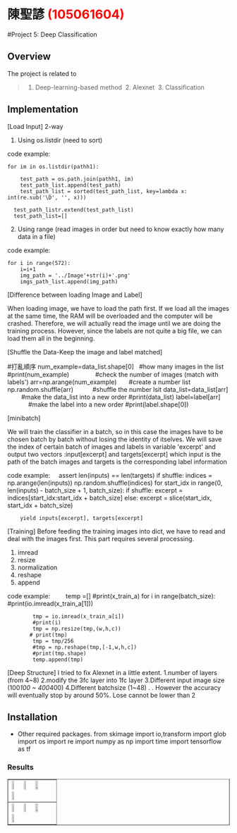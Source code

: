 # 陳聖諺 <span style="color:red">(105061604)</span>

#Project 5: Deep Classification

## Overview
The project is related to 
> 1. Deep-learning-based method
  2. Alexnet
  3. Classification

## Implementation
[Load Input] 2-way
1. Using os.listdir  (need to sort)    

code example:

    for im in os.listdir(pathh1):
        
        test_path = os.path.join(pathh1, im)
        test_path_list.append(test_path)
        test_path_list = sorted(test_path_list, key=lambda x: int(re.sub('\D', '', x)))

      test_path_listr.extend(test_path_list)
      test_path_list=[]
2. Using range (read images in order but need to know exactly how many data in a file)

code example:

    for i in range(572):
        i=i+1
        img_path = '../Image'+str(i)+'.png'
        imgs_path_list.append(img_path)

[Difference between loading Image and Label]

When loading image, we have to load the path first. If we load all the images at the same time, the RAM will be overloaded and the computer will be crashed. 
Therefore, we will actually read the image until we are doing the training process. 
However, since the labels are not quite a big file, we can load them all in the beginning.

[Shuffle the Data-Keep the image and label matched]

#打亂順序
num_example=data_list.shape[0]    #how many images in the list
#print(num_example)               #check the number of images (match with labels')
arr=np.arange(num_example)        #create a number list
np.random.shuffle(arr)            #shuffle the number lsit
data_list=data_list[arr]          #make the data_list into a new order
#print(data_list)
label=label[arr]                  #make the label into a new order
#print(label.shape[0])

[minibatch]

We will train the classifier in a batch, so in this case the images have to be chosen batch by batch without losing the identity of itselves.
We will save the index of certain batch of images and labels in variable 'excerpt' and output two vectors
:input[excerpt] and targets[excerpt]
which input is the path of the batch images and targets is the corresponding label information

code example:
    
    assert len(inputs) == len(targets)
    if shuffle:
        indices = np.arange(len(inputs))
        np.random.shuffle(indices)
    for start_idx in range(0, len(inputs) - batch_size + 1, batch_size):
        if shuffle:
            excerpt = indices[start_idx:start_idx + batch_size]
        else:
            excerpt = slice(start_idx, start_idx + batch_size)
                
        yield inputs[excerpt], targets[excerpt]
[Training]
Before feeding the training images into dict, we have to read and deal with the images first.
This part requires several processing.

1. imread 
2. resize
3. normalization
4. reshape
5. append

code example:
        
	temp =[]
        #print(x_train_a)
        for i in range(batch_size):            
        #print(io.imread(x_train_a[1]))  
        
            tmp = io.imread(x_train_a[i])
            #print(i)
            tmp = np.resize(tmp,(w,h,c))
           # print(tmp)
            tmp = tmp/256
            #tmp = np.reshape(tmp,[-1,w,h,c])
            #print(tmp.shape)
            temp.append(tmp)
	    
[Deep Structure]
I tried to fix Alexnet in a little extent.
1.number of layers (from 4~8)
2.modify the 3fc layer into 1fc layer
3.Different input image size (100*100 ~ 400*400)
4.Different batchsize (1~48)
.
.
However the accuracy will eventually stop by around 50%.
Lose cannot be lower than 2

## Installation
* Other required packages.
	from skimage import io,transform
	import glob
	import os
	import re
	import numpy as np
	import time
	import tensorflow as tf


### Results

<table border=1>
<tr>
<td>
<img src="placeholder.jpg" width="24%"/>
<img src="placeholder.jpg"  width="24%"/>
<img src="placeholder.jpg" width="24%"/>
<img src="placeholder.jpg" width="24%"/>
</td>
</tr>

<tr>
<td>
<img src="placeholder.jpg" width="24%"/>
<img src="placeholder.jpg"  width="24%"/>
<img src="placeholder.jpg" width="24%"/>
<img src="placeholder.jpg" width="24%"/>
</td>
</tr>

</table>


